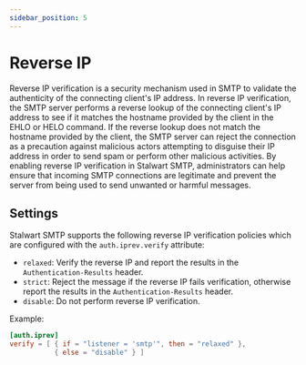 ```yaml
---
sidebar_position: 5
---
```


# Reverse IP

Reverse IP verification is a security mechanism used in SMTP to validate the authenticity of the connecting client's IP address. In reverse IP verification, the SMTP server performs a reverse lookup of the connecting client's IP address to see if it matches the hostname provided by the client in the EHLO or HELO command. If the reverse lookup does not match the hostname provided by the client, the SMTP server can reject the connection as a precaution against malicious actors attempting to disguise their IP address in order to send spam or perform other malicious activities. By enabling reverse IP verification in Stalwart SMTP, administrators can help ensure that incoming SMTP connections are legitimate and prevent the server from being used to send unwanted or harmful messages.

## Settings

Stalwart SMTP supports the following reverse IP verification policies which are configured with the `auth.iprev.verify` attribute:

- `relaxed`: Verify the reverse IP and report the results in the `Authentication-Results` header.
- `strict`: Reject the message if the reverse IP fails verification, otherwise report the results in the `Authentication-Results` header.
- `disable`: Do not perform reverse IP verification.

Example:

```toml
[auth.iprev]
verify = [ { if = "listener = 'smtp'", then = "relaxed" }, 
           { else = "disable" } ]
```
